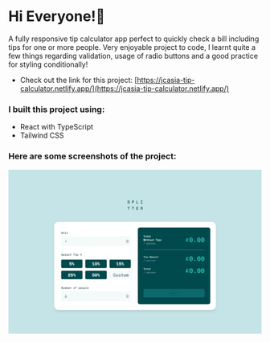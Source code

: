 # Hi Everyone!👋

A fully responsive tip calculator app perfect to quickly check a bill including tips for one or more people. Very enjoyable project to code, I learnt quite a few things regarding validation, usage of radio buttons and a good practice for styling conditionally!

- Check out the link for this project: [https://jcasia-tip-calculator.netlify.app/](https://jcasia-tip-calculator.netlify.app/)

### I built this project using:

- React with TypeScript
- Tailwind CSS

### Here are some screenshots of the project:

![](./src/images/tips-sc.png)
